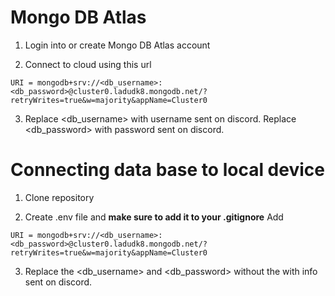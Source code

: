 # Mongo DB Atlas

1. Login into or create Mongo DB Atlas account

2. Connect to cloud using this url

```
URI = mongodb+srv://<db_username>:<db_password>@cluster0.ladudk8.mongodb.net/?retryWrites=true&w=majority&appName=Cluster0
```


3. Replace <db_username> with username sent on discord. Replace <db_password> with password sent on discord.

# Connecting data base to local device

1. Clone repository

2. Create .env file and **make sure to add it to your .gitignore**
    Add 

```
URI = mongodb+srv://<db_username>:<db_password>@cluster0.ladudk8.mongodb.net/?retryWrites=true&w=majority&appName=Cluster0
```

3. Replace the <db_username> and <db_password> without the with info sent on discord.